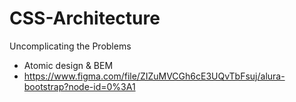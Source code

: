 # CSS-Architecture

Uncomplicating the Problems

- Atomic design & BEM
- https://www.figma.com/file/ZIZuMVCGh6cE3UQvTbFsuj/alura-bootstrap?node-id=0%3A1
